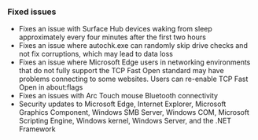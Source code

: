 ### Fixed issues
- Fixes an issue with Surface Hub devices waking from sleep approximately every four minutes after the first two hours
- Fixes an issue where autochk.exe can randomly skip drive checks and not fix corruptions, which may lead to data loss
- Fixes an issue where Microsoft Edge users in networking environments that do not fully support the TCP Fast Open standard may have problems connecting to some websites. Users can re-enable TCP Fast Open in about:flags
- Fixes an issues with Arc Touch mouse Bluetooth connectivity
- Security updates to Microsoft Edge, Internet Explorer, Microsoft Graphics Component, Windows SMB Server, Windows COM, Microsoft Scripting Engine, Windows kernel, Windows Server, and the .NET Framework